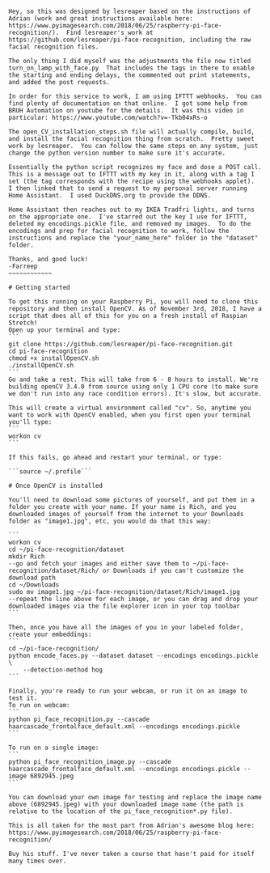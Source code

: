 ~~~~~~~~~~~~~

Hey, so this was designed by lesreaper based on the instructions of Adrian (work and great instructions available here: https://www.pyimagesearch.com/2018/06/25/raspberry-pi-face-recognition/).  Find lesreaper's work at https://github.com/lesreaper/pi-face-recognition, including the raw facial recognition files.

The only thing I did myself was the adjustments the file now titled turn_on_lamp_with_face.py  That includes the tags in there to enable the starting and ending delays, the commented out print statements, and added the post requests.

In order for this service to work, I am using IFTTT webhooks.  You can find plenty of documentation on that online.  I got some help from BRUH Automation on youtube for the details.  It was this video in particular: https://www.youtube.com/watch?v=-Tkb04xRs-o

The open_CV_installation_steps.sh file will actually compile, build, and install the facial recognition thing from scratch.  Pretty sweet work by lesreaper.  You can follow the same steps on any system, just change the python version number to make sure it's accurate.

Essentially the python script recognizes my face and dose a POST call.  This is a message out to IFTTT with my key in it, along with a tag I set (the tag corresponds with the recipe using the webhooks applet).  I then linked that to send a request to my personal server running Home Assistant.  I used DuckDNS.org to provide the DDNS.

Home Assistant then reaches out to my IKEA Tradfri lights, and turns on the appropriate one.  I've starred out the key I use for IFTTT, deleted my encodings.pickle file, and removed my images.  To do the encodings and prep for facial recognition to work, follow the instructions and replace the "your_name_here" folder in the "dataset" folder.

Thanks, and good luck!
-Farreep
~~~~~~~~~~~~

# Getting started

To get this running on your Raspberry Pi, you will need to clone this repository and then install OpenCV. As of November 3rd, 2018, I have a script that does all of this for you on a fresh install of Raspian Stretch!
Open up your terminal and type:
```
git clone https://github.com/lesreaper/pi-face-recognition.git
cd pi-face-recognition
chmod +x installOpenCV.sh
./installOpenCV.sh
```
Go and take a rest. This will take from 6 - 8 hours to install. We're building openCV 3.4.0 from source using only 1 CPU core (to make sure we don't run into any race condition errors). It's slow, but accurate.

This will create a virtual environment called "cv". So, anytime you want to work with OpenCV enabled, when you first open your terminal you'll type:
```
workon cv
```

If this fails, go ahead and restart your terminal, or type:

```source ~/.profile```

# Once OpenCV is installed

You'll need to download some pictures of yourself, and put them in a folder you create with your name. If your name is Rich, and you downloaded images of yourself from the internet to your Downloads folder as "image1.jpg", etc, you would do that this way:

```
workon cv
cd ~/pi-face-recognition/dataset
mkdir Rich
--go and fetch your images and either save them to ~/pi-face-recognition/dataset/Rich/ or Downloads if you can't customize the download path
cd ~/Downloads
sudo mv image1.jpg ~/pi-face-recognition/dataset/Rich/image1.jpg
--repeat the line above for each image, or you can drag and drop your downloaded images via the file explorer icon in your top toolbar
```

Then, once you have all the images of you in your labeled folder, create your embeddings:
```
cd ~/pi-face-recognition/
python encode_faces.py --dataset dataset --encodings encodings.pickle \
	--detection-method hog
``` 

Finally, you're ready to run your webcam, or run it on an image to test it.
To run on webcam:
```
python pi_face_recognition.py --cascade haarcascade_frontalface_default.xml --encodings encodings.pickle
```

To run on a single image:
```
python pi_face_recognition_image.py --cascade haarcascade_frontalface_default.xml --encodings encodings.pickle --image 6892945.jpeg
```

You can download your own image for testing and replace the image name above (6892945.jpeg) with your downloaded image name (the path is relative to the location of the pi_face_recognition*.py file).

This is all taken for the most part from Adrian's awesome blog here:
https://www.pyimagesearch.com/2018/06/25/raspberry-pi-face-recognition/

Buy his stuff. I've never taken a course that hasn't paid for itself many times over.

